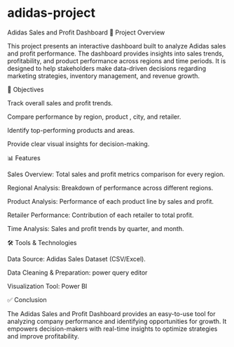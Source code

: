 # adidas-project

Adidas Sales and Profit Dashboard
📌 Project Overview

This project presents an interactive dashboard built to analyze Adidas sales and profit performance. The dashboard provides insights into sales trends, profitability, and product performance across regions and time periods. It is designed to help stakeholders make data-driven decisions regarding marketing strategies, inventory management, and revenue growth.

🎯 Objectives

Track overall sales  and profit trends.

Compare performance by region, product , city, and retailer.

Identify top-performing products and areas.

Provide clear visual insights for decision-making.

📊 Features

Sales Overview: Total sales and profit metrics comparison for every region.

Regional Analysis: Breakdown of performance across different regions.

Product Analysis: Performance of each product line by sales and profit.

Retailer Performance: Contribution of each retailer to total profit.

Time Analysis: Sales and profit trends by quarter, and month.

🛠 Tools & Technologies

Data Source: Adidas Sales Dataset (CSV/Excel).

Data Cleaning & Preparation: power query editor

Visualization Tool: Power BI 




✅ Conclusion

The Adidas Sales and Profit Dashboard provides an easy-to-use tool for analyzing company performance and identifying opportunities for growth. It empowers decision-makers with real-time insights to optimize strategies and improve profitability.
